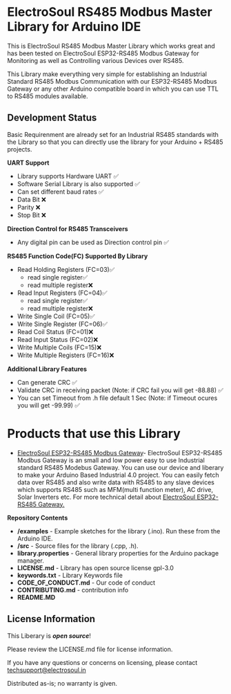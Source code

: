 # ElectroSoul RS485 Modbus Master Library for Arduino IDE

This is ElectroSoul RS485 Modbus Master Library which works great and has been tested on ElectroSoul ESP32-RS485 Modbus Gateway for Monitoring as well as Controlling various Devices over RS485.

This Library make everything very simple for establishing an Industrial Standard RS485 Modbus Communication with our ESP32-RS485 Modbus Gateway or any other Arduino compatible board in which you can use TTL to RS485 modules available.
<!-- -->
## Development Status
Basic Requirenment are already set for an Industrial RS485 standards with the Library so that you can directly use the library for your Arduino + RS485 projects.

**UART Support**
  * Library supports Hardware UART ✅
  * Software Serial Library is also supported ✅
  * Can set different baud rates ✅
  * Data Bit ❌
  * Parity   ❌
  * Stop Bit ❌


**Direction Control for RS485 Transceivers**
  * Any digital pin can be used as Direction control pin ✅


**RS485 Function Code(FC) Supported By Library**
  * Read Holding Registers (FC=03)✅  
     * read single register✅
     * read multiple register❌
  * Read Input Registers (FC=04)✅
     * read single register✅
     * read multiple register❌
  * Write Single Coil (FC=05)✅
  * Write Single Register (FC=06)✅
  * Read Coil Status (FC=01)❌
  * Read Input Status (FC=02)❌
  * Write Multiple Coils (FC=15)❌
  * Write Multiple Registers (FC=16)❌


**Additional Library Features**
  * Can generate CRC ✅
  * Validate CRC in receiving packet (Note: if CRC fail you will get -88.88) ✅
  * You can set Timeout from .h file default 1 Sec (Note: if  Timeout ocures you will get -99.99) ✅
  
  
# Products that use this Library 

* [ElectroSoul ESP32-RS485 Modbus Gateway](https://www.tindie.com/products/electrosoul/esp32-rs485-modbus-gateway/)- ElectroSoul ESP32-RS485 Modbus Gateway is an small and low power easy to use Industrial standard RS485 Modebus Gateway. You can use our device and liberary to make your Arduino Based Industrial 4.0 project.
You can easily fetch data over RS485 and also write data with RS485 to any slave devices which supports RS485 such as MFM(multi function meter), AC drive, Solar Inverters etc. For more technical detail about [ElectroSoul ESP32-RS485 Gateway.](https://github.com/ElectroSoul-Technologies/ESP32-RS485_Gateway)


**Repository Contents**

* **/examples** - Example sketches for the library (.ino). Run these from the Arduino IDE. 
* **/src** - Source files for the library (.cpp, .h).
* **library.properties** - General library properties for the Arduino package manager.
* **LICENSE.md** - Library has open source license gpl-3.0
* **keywords.txt** - Library Keywords file
* **CODE_OF_CONDUCT.md** - Our code of conduct
* **CONTRIBUTING.md** - contribution info
* **README.MD**

License Information
-------------------

This Liberary is _**open source**_! 

Please review the LICENSE.md file for license information. 

If you have any questions or concerns on licensing, please contact techsupport@electrosoul.in

Distributed as-is; no warranty is given.



  
  
  
  


